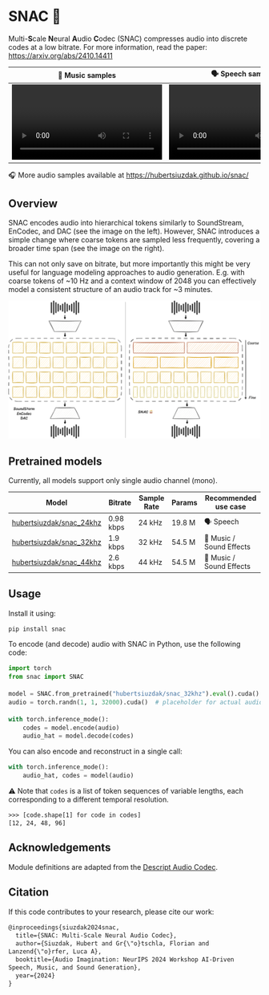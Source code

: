 # SNAC 🍿

Multi-**S**cale **N**eural **A**udio **C**odec (SNAC) compresses audio into discrete codes at a low bitrate. For more information, read the paper: https://arxiv.org/abs/2410.14411

| 🎸 Music samples                                                                                         | 🗣️ Speech samples                                                                                       |
|----------------------------------------------------------------------------------------------------------|----------------------------------------------------------------------------------------------------------|
| <video src='https://github.com/hubertsiuzdak/snac/assets/35269911/e8adac68-d3f1-4fc1-8cf9-f48d9bcd95ed'> | <video src='https://github.com/hubertsiuzdak/snac/assets/35269911/65ac2547-c711-49d4-8a5d-64d52e6d6ba1'> |

🎧 More audio samples available at https://hubertsiuzdak.github.io/snac/

## Overview

SNAC encodes audio into hierarchical tokens similarly to SoundStream, EnCodec, and DAC (see the image
on the left). However, SNAC introduces a simple change where coarse tokens are sampled less frequently,
covering a broader time span (see the image on the right).

This can not only save on bitrate, but more importantly this might be very useful for language modeling approaches to
audio generation. E.g. with coarse tokens of ~10 Hz and a context window of 2048 you can effectively model a
consistent structure of an audio track for ~3 minutes.

![snac.png](img%2Fsnac.png)

## Pretrained models

Currently, all models support only single audio channel (mono).

| Model                                                                       | Bitrate   | Sample Rate | Params | Recommended use case     | 
|-----------------------------------------------------------------------------|-----------|-------------|--------|--------------------------|
| [hubertsiuzdak/snac_24khz](https://huggingface.co/hubertsiuzdak/snac_24khz) | 0.98 kbps | 24 kHz      | 19.8 M | 🗣️ Speech               | 
| [hubertsiuzdak/snac_32khz](https://huggingface.co/hubertsiuzdak/snac_32khz) | 1.9 kbps  | 32 kHz      | 54.5 M | 🎸 Music / Sound Effects | 
| [hubertsiuzdak/snac_44khz](https://huggingface.co/hubertsiuzdak/snac_44khz) | 2.6 kbps  | 44 kHz      | 54.5 M | 🎸 Music / Sound Effects |

## Usage

Install it using:

```bash
pip install snac
```

To encode (and decode) audio with SNAC in Python, use the following code:

```python
import torch
from snac import SNAC

model = SNAC.from_pretrained("hubertsiuzdak/snac_32khz").eval().cuda()
audio = torch.randn(1, 1, 32000).cuda()  # placeholder for actual audio with shape (B, 1, T)

with torch.inference_mode():
    codes = model.encode(audio)
    audio_hat = model.decode(codes)
```

You can also encode and reconstruct in a single call:

```python
with torch.inference_mode():
    audio_hat, codes = model(audio)
```

⚠️ Note that `codes` is a list of token sequences of variable lengths, each corresponding to a different temporal
resolution.

```
>>> [code.shape[1] for code in codes]
[12, 24, 48, 96]
```

## Acknowledgements

Module definitions are adapted from the [Descript Audio Codec](https://github.com/descriptinc/descript-audio-codec).

## Citation

If this code contributes to your research, please cite our work:

```
@inproceedings{siuzdak2024snac,
  title={SNAC: Multi-Scale Neural Audio Codec},
  author={Siuzdak, Hubert and Gr{\"o}tschla, Florian and Lanzend{\"o}rfer, Luca A},
  booktitle={Audio Imagination: NeurIPS 2024 Workshop AI-Driven Speech, Music, and Sound Generation},
  year={2024}
}
```